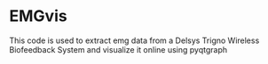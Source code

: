 # EMGvis
This code is used to extract emg data from a Delsys Trigno Wireless Biofeedback System and visualize it online using pyqtgraph
